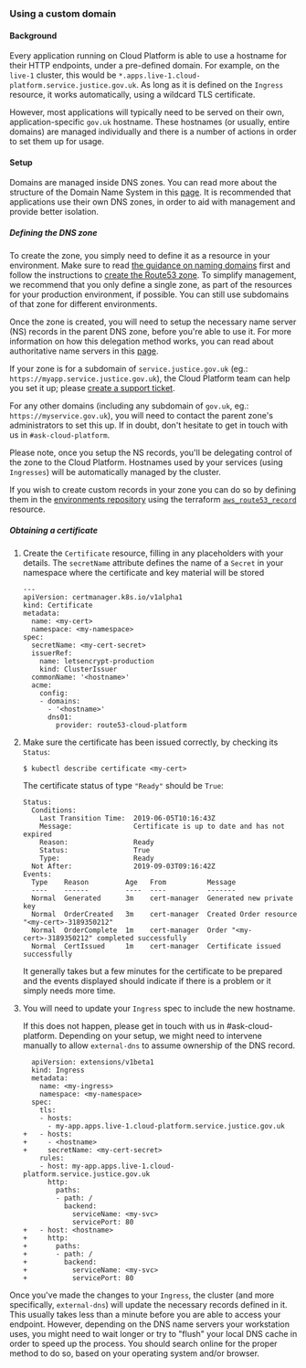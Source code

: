 ### Using a custom domain

#### Background
Every application running on Cloud Platform is able to use a hostname for their
HTTP endpoints, under a pre-defined domain. For example, on the `live-1`
cluster, this would be `*.apps.live-1.cloud-platform.service.justice.gov.uk`. As
long as it is defined on the `Ingress` resource, it works automatically, using a
wildcard TLS certificate.

However, most applications will typically need to be served on their own,
application-specific `gov.uk` hostname. These hostnames (or usually, entire domains)
are managed individually and there is a number of actions in order to set them
up for usage.

#### Setup

Domains are managed inside DNS zones. You can read more about the structure of
the Domain Name System in this [page][wiki-domain-structure]. It is recommended
that applications use their own DNS zones, in order to aid with management and
provide better isolation.

##### Defining the DNS zone

To create the zone, you simply need to define it as a resource in your
environment. Make sure to read [the guidance on naming domains][naming-domains]
first and follow the instructions to [create the Route53 zone][creating-zone].
To simplify management, we recommend that you only define a single zone, as part
of the resources for your production environment, if possible. You can still use
subdomains of that zone for different environments.

Once the zone is created, you will need to setup the necessary name server (NS)
records in the parent DNS zone, before you're able to use it. For more
information on how this delegation method works, you can read about authoritative
name servers in this [page][wiki-nameservers].

If your zone is for a subdomain of `service.justice.gov.uk` (eg.: `https://myapp.service.justice.gov.uk`),
the Cloud Platform team can help you set it up; please [create a support ticket][support-ticket].

For any other domains (including any subdomain of `gov.uk`, eg.: `https://myservice.gov.uk`),
you will need to contact the parent zone's administrators to set this up. If in
doubt, don't hesitate to get in touch with us in `#ask-cloud-platform`.

Please note, once you setup the NS records, you'll be delegating control of the
zone to the Cloud Platform. Hostnames used by your services (using `Ingresses`)
will be automatically managed by the cluster.

If you wish to create custom records in your zone you can do so by defining them
in the [environments repository][env-repo] using the terraform
[`aws_route53_record`][tf-route53-record] resource.

##### Obtaining a certificate

1. Create the `Certificate` resource, filling in any placeholders with your
details. The `secretName` attribute defines the name of a `Secret` in your
namespace where the certificate and key material will be stored

   ```
   ---
   apiVersion: certmanager.k8s.io/v1alpha1
   kind: Certificate
   metadata:
     name: <my-cert>
     namespace: <my-namespace>
   spec:
     secretName: <my-cert-secret>
     issuerRef:
       name: letsencrypt-production
       kind: ClusterIssuer
     commonName: '<hostname>'
     acme:
       config:
       - domains:
         - '<hostname>'
         dns01:
           provider: route53-cloud-platform
   ```

2. Make sure the certificate has been issued correctly, by checking its `Status`:

   ```
   $ kubectl describe certificate <my-cert>
   ```

   The certificate status of type `"Ready"` should be `True`:

   ```
   Status:
     Conditions:
       Last Transition Time:  2019-06-05T10:16:43Z
       Message:               Certificate is up to date and has not expired
       Reason:                Ready
       Status:                True
       Type:                  Ready
     Not After:               2019-09-03T09:16:42Z
   Events:
     Type    Reason         Age   From          Message
     ----    ------         ----  ----          -------
     Normal  Generated      3m    cert-manager  Generated new private key
     Normal  OrderCreated   3m    cert-manager  Created Order resource "<my-cert>-3189350212"
     Normal  OrderComplete  1m    cert-manager  Order "<my-cert>-3189350212" completed successfully
     Normal  CertIssued     1m    cert-manager  Certificate issued successfully
   ```

   It generally takes but a few minutes for the certificate to be prepared and
   the events displayed should indicate if there is a problem or it simply needs
   more time.

3. You will need to update your `Ingress` spec to include the new hostname.

   If this does not happen, please get in touch with us in #ask-cloud-platform. Depending on your setup, we might need to
   intervene manually to allow `external-dns` to assume ownership of the DNS record.


   ```
     apiVersion: extensions/v1beta1
     kind: Ingress
     metadata:
       name: <my-ingress>
       namespace: <my-namespace>
     spec:
       tls:
       - hosts:
         - my-app.apps.live-1.cloud-platform.service.justice.gov.uk
   +   - hosts:
   +     - <hostname>
   +     secretName: <my-cert-secret>
       rules:
       - host: my-app.apps.live-1.cloud-platform.service.justice.gov.uk
         http:
           paths:
           - path: /
             backend:
               serviceName: <my-svc>
               servicePort: 80
   +   - host: <hostname>
   +     http:
   +       paths:
   +       - path: /
   +         backend:
   +           serviceName: <my-svc>
   +           servicePort: 80
   ```

Once you've made the changes to your `Ingress`, the cluster (and more
specifically, `external-dns`) will update the necessary records defined in it.
This usually takes less than a minute before you are able to access your
endpoint. However, depending on the DNS name servers your workstation uses, you
might need to wait longer or try to "flush" your local DNS cache in order to
speed up the process. You should search online for the proper method to do so,
based on your operating system and/or browser.

[env-repo]: https://github.com/ministryofjustice/cloud-platform-environments/
[naming-domains]: https://ministryofjustice.github.io/technical-guidance/standards/naming-domains/#naming-domains
[creating-zone]: tasks.html#creating-a-route-53-hosted-zone
[support-ticket]: http://goo.gl/msfGiS
[wiki-domain-structure]: https://en.wikipedia.org/wiki/Domain_Name_System#Structure
[wiki-nameservers]: https://en.wikipedia.org/wiki/Name_server#Authoritative_name_server
[tf-route53-record]: https://www.terraform.io/docs/providers/aws/r/route53_record.html
